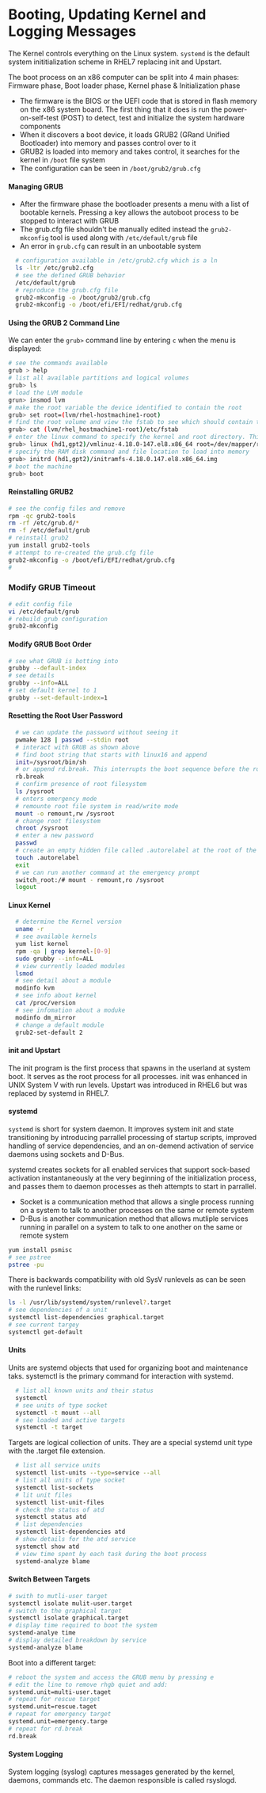 # Booting, Updating Kernel and Logging Messages

The Kernel controls everything on the Linux system. `systemd` is the default system inititialization scheme in RHEL7 replacing init and Upstart.

The boot process on an x86 computer can be split into 4 main phases: Firmware phase, Boot loader phase, Kernel phase & Initialization phase

* The firmware is the BIOS or the UEFI code that is stored in flash memory on the x86 system board. The first thing that it does is run the power-on-self-test (POST) to detect, test and initialize the system hardware components
* When it discovers a boot device, it loads GRUB2 (GRand Unified Bootloader) into memory and passes control over to it
* GRUB2 is loaded into memory and takes control, it searches for the kernel in `/boot` file system
* The configuration can be seen in `/boot/grub2/grub.cfg`

#### Managing GRUB

* After the firmware phase the bootloader presents a menu with a list of bootable kernels. Pressing a key allows the autoboot process to be stopped to interact with GRUB
* The grub.cfg file shouldn't be manually edited instead the `grub2-mkconfig` tool is used along with `/etc/default/grub` file
* An error in `grub.cfg` can result in an unbootable system

```bash
  # configuration available in /etc/grub2.cfg which is a ln
  ls -ltr /etc/grub2.cfg
  # see the defined GRUB behavior
  /etc/default/grub
  # reproduce the grub.cfg file
  grub2-mkconfig -o /boot/grub2/grub.cfg
  grub2-mkconfig -o /boot/efi/EFI/redhat/grub.cfg
```

#### Using the GRUB 2 Command Line

We can enter the `grub>` command line by entering `c` when the menu is displayed:

```bash
# see the commands available
grub > help
# list all available partitions and logical volumes
grub> ls 
# load the LVM module
grun> insmod lvm
# make the root variable the device identified to contain the root
grub> set root=(lvm/rhel-hostmachine1-root)
# find the root volume and view the fstab to see which should contain the root volume
grub> cat (lvm/rhel_hostmachine1-root)/etc/fstab
# enter the linux command to specify the kernel and root directory. This can take some trial and error and using tab will help
grub> linux (hd1,gpt2)/vmlinuz-4.18.0-147.el8.x86_64 root=/dev/mapper/rhel_hostmachine1-root/
# specify the RAM disk command and file location to load into memory
grub> initrd (hd1,gpt2)/initramfs-4.18.0.147.el8.x86_64.img
# boot the machine
grub> boot
```

#### Reinstalling GRUB2

```bash
# see the config files and remove
rpm -qc grub2-tools
rm -rf /etc/grub.d/*
rm -f /etc/default/grub
# reinstall grub2
yum install grub2-tools
# attempt to re-created the grub.cfg file
grub2-mkconfig -o /boot/efi/EFI/redhat/grub.cfg
# 
```

### Modify GRUB Timeout

```bash
# edit config file
vi /etc/default/grub
# rebuild grub configuration 
grub2-mkconfig
```

#### Modify GRUB Boot Order

```bash
# see what GRUB is botting into
grubby --default-index
# see details
grubby --info=ALL
# set default kernel to 1
grubby --set-default-index=1
```

#### Resetting the Root User Password

```bash
  # we can update the password without seeing it
  pwmake 128 | passwd --stdin root
  # interact with GRUB as shown above
  # find boot string that starts with linux16 and append
  init=/sysroot/bin/sh
  # or append rd.break. This interrupts the boot sequence before the root filesystem is mounted
  rb.break
  # confirm presence of root filesystem
  ls /sysroot
  # enters emergency mode
  # remounte root file system in read/write mode
  mount -o remount,rw /sysroot
  # change root filesystem 
  chroot /sysroot
  # enter a new password
  passwd
  # create an empty hidden file called .autorelabel at the root of the directory tree to instruct the system to perform SELinux relabelling
  touch .autorelabel
  exit
  # we can run another command at the emergency prompt
  switch_root:/# mount - remount,ro /sysroot
  logout
```

#### Linux Kernel

```bash
  # determine the Kernel version
  uname -r
  # see available kernels
  yum list kernel
  rpm -qa | grep kernel-[0-9]
  sudo grubby --info=ALL
  # view currently loaded modules
  lsmod
  # see detail about a module
  modinfo kvm
  # see info about kernel
  cat /proc/version
  # see infomation about a moduke
  modinfo dm_mirror
  # change a default module
  grub2-set-default 2
```

#### init and Upstart

The init program is the first process that spawns in the userland at system boot. It serves as the root process for all processes. init was enhanced in UNIX System V with run levels. Upstart was introduced in RHEL6 but was replaced by systemd in RHEL7. 

#### systemd

`systemd` is short for system daemon. It improves system init and state transitioning by introducing parrallel processing of startup scripts, improved handling of service dependencies, and an on-demend activation of service daemons using sockets and D-Bus. 

systemd creates sockets for all enabled services that support sock-based activation instantaneously at the very beginning of the initialization process, and passes them to daemon processes as theh attempts to start in parrallel. 

* Socket is a communication method that allows a single process running on a system to talk to another processes on the same or remote system
* D-Bus is another communication method that allows mutliple services running in parallel on a system to talk to one another on the same or remote system

```bash
yum install psmisc
# see pstree
pstree -pu
```

There is backwards compatibility with old SysV runlevels as can be seen with the runlevel links: 

```bash
ls -l /usr/lib/systemd/system/runlevel?.target
# see dependencies of a unit
systemctl list-dependencies graphical.target
# see current targey
systemctl get-default
```

#### Units

Units are systemd objects that used for organizing boot and maintenance taks. systemctl is the primary command for interaction with systemd.

```bash
  # list all known units and their status
  systemctl
  # see units of type socket
  systemctl -t mount --all
  # see loaded and active targets
  systemctl -t target
```

Targets are logical collection of units. They are a special systemd unit type with the .target file extension. 

```bash 
  # list all service units
  systemctl list-units --type=service --all
  # list all units of type socket
  systemctl list-sockets
  # lit unit files
  systemctl list-unit-files
  # check the status of atd
  systemctl status atd
  # list dependencies
  systemctl list-dependencies atd
  # show details for the atd service
  systemctl show atd
  # view time spent by each task during the boot process
  systemd-analyze blame
```

#### Switch Between Targets

```bash
# swith to mutli-user target
systemctl isolate mulit-user.target
# switch to the graphical target
systemctl isolate graphical.target
# display time required to boot the system
systemd-analye time
# display detailed breakdown by service
systemd-analyze blame
```

Boot into a different target:

```bash
# reboot the system and access the GRUB menu by pressing e
# edit the line to remove rhgb quiet and add:
systemd.unit=multi-user.taget
# repeat for rescue target
systemd.unit=rescue.taget
# repeat for emergency target
systemd.unit=emergency.targe
# repeat for rd.break
rd.break
```

#### System Logging

System logging (syslog) captures messages generated by the kernel, daemons, commands etc. The daemon responsible is called rsyslogd. 